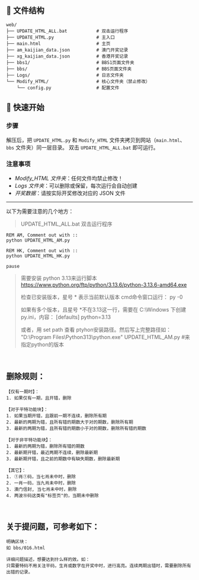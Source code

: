 ## 📁 文件结构
```
web/
├── UPDATE_HTML_ALL.bat           # 双击运行程序 
├── UPDATE_HTML.py                # 主入口
├── main.html                     # 主页
├── am_kaijian_data.json          # 澳门开奖记录
├── xg_kaijian_data.json          # 香港开奖记录
├── bbs1/                         # BBS1页面文件夹
├── bbs/                          # BBS页面文件夹
├── Logs/                         # 日志文件夹
└── Modify_HTML/                  # 核心文件夹（禁止修改）
    └── config.py                 # 配置文件
```

## 🚀 快速开始

### 步骤
解压后，把 `UPDATE_HTML.py` 和 `Modify_HTML` 文件夹拷贝到网站（`main.html`、`bbs` 文件夹）同一层目录。
双击 `UPDATE_HTML_ALL.bat` 即可运行。

### 注意事项

- *Modify_HTML 文件夹*：任何文件均禁止修改！
- *Logs 文件夹*：可以删除或保留，每次运行会自动创建
- *开奖数据*：请按实际开奖修改对应的 JSON 文件

-----------------------


以下为需要注意的几个地方：
> UPDATE_HTML_ALL.bat 双击运行程序 
```
REM AM, Comment out with ::
python UPDATE_HTML_AM.py

REM HK, Comment out with :: 
python UPDATE_HTML_HK.py

pause
```

> 需要安装 python 3.13来运行脚本 
> https://www.python.org/ftp/python/3.13.6/python-3.13.6-amd64.exe
> 
> 检查已安装版本，星号 * 表示当前默认版本
> cmd命令窗口运行： py -0
> 
> 如果有多个版本，且星号 *不在3.13这一行，需要在 C:\Windows 下创建 py.ini，内容：
> [defaults]
> python=3.13
> 
> 或者，用 set path 查看 ptyhon安装路径。然后写上完整路径如：
> "D:\Program Files\Python313\python.exe" UPDATE_HTML_AM.py    #来指定python的版本



<br>  

## 删除规则：
```
【仅有一期时】：
1. 如果仅有一期，且开错，删除

【对于平特功能块】：
1. 如果当期开错，且跟前一期不连续，删除所有期
2. 最新的两期为错，且所有错的期数大于对的期数，删除所有期
3. 最新的两期为错，且所有错的期数小于对的期数，删除所有错的期数

【对于非平特功能块】：
1. 最新的两期为错，删除所有错的期数
2. 最新期开错，最近两期不连续，删除最新期
3. 最新期开错，且之前的期数中有缺失期数，删除最新期

【其它】：
1. ①肖①码，当七肖未中时，删除
2. 一肖一码，当九肖未中时，删除
3. 澳门信封, 当七肖未中时，删除
4. 两波⑩码这类有"标签页"的，当期未中删除
```

<br>

## 关于提问题，可参考如下：
```
明确区块：
如 bbs/016.html

详细问题描述，想要达到什么样的效。如：
只需要特码不用关注平码，生肖或数字在开奖中时，进行高亮。连续两期出错时，需要删除所有出错的记录。

```

